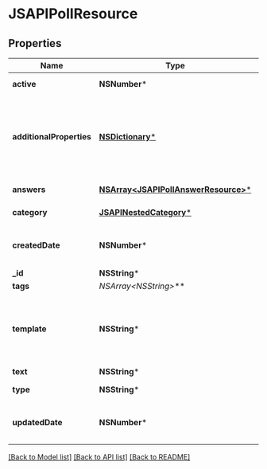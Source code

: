 # JSAPIPollResource

## Properties
Name | Type | Description | Notes
------------ | ------------- | ------------- | -------------
**active** | **NSNumber*** | Whether the poll is active | 
**additionalProperties** | [**NSDictionary***](JSAPIProperty.md) | A map of additional properties, keyed on the property name.  Must match the names and types defined in the template for this item type | [optional] 
**answers** | [**NSArray&lt;JSAPIPollAnswerResource&gt;***](JSAPIPollAnswerResource.md) | The answers to the poll | 
**category** | [**JSAPINestedCategory***](JSAPINestedCategory.md) | The category for the poll | 
**createdDate** | **NSNumber*** | The date/time this resource was created in seconds since unix epoch | [optional] 
**_id** | **NSString*** | The id of the poll | [optional] 
**tags** | **NSArray&lt;NSString*&gt;*** | The tags for the poll | [optional] 
**template** | **NSString*** | A poll template this poll is validated against (private). May be null and no validation of additional_properties will be done | [optional] 
**text** | **NSString*** | The text of the poll | 
**type** | **NSString*** | The media type of the poll | 
**updatedDate** | **NSNumber*** | The date/time this resource was last updated in seconds since unix epoch | [optional] 

[[Back to Model list]](../README.md#documentation-for-models) [[Back to API list]](../README.md#documentation-for-api-endpoints) [[Back to README]](../README.md)


